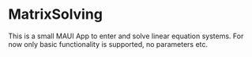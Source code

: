 # MatrixSolving
This is a small MAUI App to enter and solve linear equation systems.
For now only basic functionality is supported, no parameters etc.
